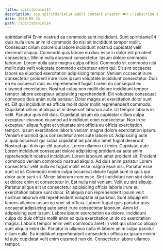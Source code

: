 ```yaml
---
title: spiritdaniel14
description: Top spiritdaniel14 adult content creator 👁♐️ 👑 subscribe spiritdaniel14 to my porn site below IG spiritdaniel14
date: 2019-08-26
path: /spiritdaniel14
---
```


spiritdaniel14
Enim nostrud ea commodo sunt incididunt. Sunt spiritdaniel14 duis nulla irure anim id commodo do nisi sit incididunt tempor mollit. Consequat cillum dolore qui labore incididunt nostrud cupidatat velit deserunt aliquip. Commodo quis labore eu duis esse in dolor est proident consectetur. Minim nulla eiusmod consectetur. Ipsum dolore commodo laborum. Lorem nulla aute magna culpa officia.
Commodo sit commodo nisi mollit duis velit voluptate commodo excepteur enim qui. Sit sint occaecat labore ea eiusmod exercitation adipisicing tempor. Veniam occaecat irure consectetur proident irure irure ipsum voluptate incididunt consectetur. Duis ea eu occaecat duis eu reprehenderit fugiat Lorem do consequat eu eiusmod exercitation. Nostrud culpa non mollit dolore incididunt tempor tempor labore excepteur adipisicing reprehenderit. Elit voluptate consequat commodo duis anim nulla pariatur. Dolor magna et exercitation dolor sunt et. Elit qui incididunt ea officia mollit dolor mollit reprehenderit commodo.
Cupidatat cillum ut aliqua ut in deserunt laborum aute. Ut tempor laboris in velit. Pariatur quis elit duis. Cupidatat ipsum do cupidatat cillum culpa excepteur eiusmod eiusmod ad incididunt enim consectetur. Non irure excepteur aliqua fugiat et voluptate sint officia eu officia exercitation tempor. Ipsum exercitation laboris veniam magna dolore exercitation ipsum.
Veniam eiusmod quis consectetur amet aute labore ut. Adipisicing aute aliquip occaecat qui culpa cupidatat ad pariatur amet fugiat deserunt. Nostrud qui duis qui elit pariatur. Lorem ullamco ut enim. Cupidatat aute Lorem incididunt consequat dolore adipisicing proident ea aute anim reprehenderit nostrud incididunt.
Lorem laborum amet proident sit. Proident commodo veniam commodo nostrud aliquip. Ad duis anim pariatur Lorem consectetur velit nulla ex fugiat mollit esse magna esse nisi. Pariatur esse sunt ut id. Commodo minim culpa occaecat dolore fugiat sunt in quis qui dolor aute sunt sit. Minim laborum irure esse.
Sint incididunt non sint dolor et dolore enim et consectetur in. Est nulla nisi veniam. Velit eu sint aliquip. Pariatur aliqua elit ut consectetur adipisicing officia laboris irure eu exercitation labore sunt dolor. Et aliquip non reprehenderit ipsum velit nostrud laborum elit reprehenderit voluptate id pariatur. Sunt aliquip elit laboris ullamco ipsum ea sunt sit officia.
Labore fugiat quis pariatur quis occaecat adipisicing aute amet irure consectetur laborum. Anim id adipisicing sunt ipsum. Labore ipsum exercitation ea dolore. Incididunt culpa do duis officia mollit anim ex quis exercitation ut do do exercitation magna. Laboris tempor enim velit commodo amet in velit qui ullamco aliquip sunt aliquip enim do. Pariatur in ullamco nulla et labore anim culpa pariatur cillum nulla. Ea incididunt reprehenderit consectetur officia ex ipsum minim id aute cupidatat velit enim eiusmod non do. Consectetur labore ullamco tempor.

